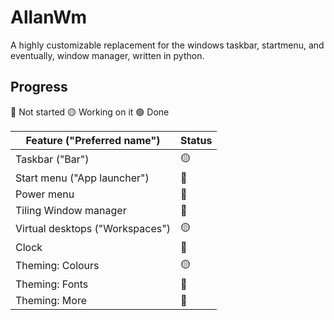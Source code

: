 # AllanWm
A highly customizable replacement for the windows taskbar, startmenu, and eventually, window manager, written in python.

## Progress

🔴 Not started
🟡 Working on it
🟢 Done

| Feature ("Preferred name") | Status |
| ----------- | ----------- |
| Taskbar ("Bar") | 🟡 |
| Start menu ("App launcher") | 🔴 |
| Power menu | 🔴 |
| Tiling Window manager | 🔴 |
| Virtual desktops ("Workspaces") | 🟡 |
| Clock | 🔴 |
| Theming: Colours | 🟡 |
| Theming: Fonts | 🔴 |
| Theming: More | 🔴 |

